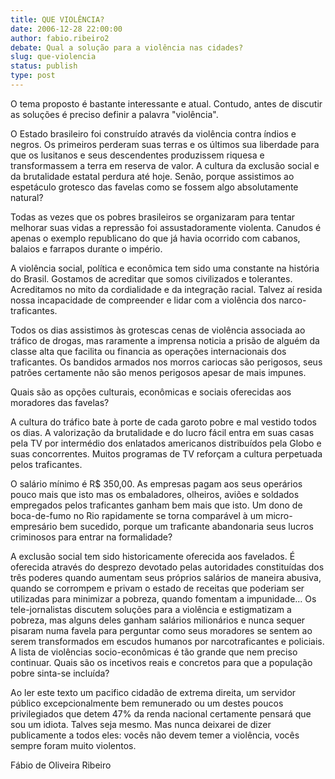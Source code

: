 ```yaml
---
title: QUE VIOLÊNCIA?
date: 2006-12-28 22:00:00
author: fabio.ribeiro2
debate: Qual a solução para a violência nas cidades?
slug: que-violencia
status: publish 
type: post
---
```


O tema proposto é bastante interessante e atual. Contudo, antes de discutir as soluções é preciso definir a palavra "violência".  

O Estado brasileiro foi construído através da violência contra índios e negros. Os primeiros perderam suas terras e os últimos sua liberdade para que os lusitanos e seus descendentes produzissem riquesa e transformassem a terra em reserva de valor. A cultura da exclusão social e da brutalidade estatal perdura até hoje. Senão, porque assistimos ao espetáculo grotesco das favelas como se fossem algo absolutamente natural?  

Todas as vezes que os pobres brasileiros se organizaram para tentar melhorar suas vidas a repressão foi assustadoramente violenta. Canudos é apenas o exemplo republicano do que já havia ocorrido com cabanos, balaios e farrapos durante o império.   

A violência social, política e econômica tem sido uma constante na história do Brasil. Gostamos de acreditar que somos civilizados e tolerantes. Acreditamos no mito da cordialidade e da integração racial. Talvez aí resida nossa incapacidade de compreender e lidar com a violência dos narco-traficantes.  

Todos os dias assistimos às grotescas cenas de violência associada ao tráfico de drogas, mas raramente a imprensa noticia a prisão de alguém da classe alta que facilita ou financia as operações internacionais dos traficantes. Os bandidos armados nos morros cariocas são perigosos, seus patrões certamente não são menos perigosos apesar de mais impunes.  

Quais são as opções culturais, econômicas e sociais oferecidas aos moradores das favelas?   

A cultura do tráfico bate à porte de cada garoto pobre e mal vestido todos os dias. A valorização da brutalidade e do lucro fácil entra em suas casas pela TV por intermédio dos enlatados americanos distribuídos pela Globo e suas concorrentes. Muitos programas de TV reforçam a cultura perpetuada pelos traficantes.   

O salário mínimo é R$ 350,00. As empresas pagam aos seus operários pouco mais que isto mas os embaladores, olheiros, aviões e soldados empregados pelos traficantes ganham bem mais que isto. Um dono de boca-de-fumo no Rio rapidamente se torna comparável à um micro-empresário bem sucedido, porque um traficante abandonaria seus lucros criminosos para entrar na formalidade?  

 A exclusão social tem sido historicamente oferecida aos favelados. É oferecida através do desprezo devotado pelas autoridades constituídas dos três poderes quando aumentam seus próprios salários de maneira abusiva, quando se corrompem e privam o estado de receitas que poderiam ser utilizadas para minimizar a pobreza, quando fomentam a impunidade... Os tele-jornalistas discutem soluções para a violência e estigmatizam a pobreza, mas alguns deles ganham salários milionários e nunca sequer pisaram numa favela para perguntar como seus moradores se sentem ao serem transformados em escudos humanos por narcotraficantes e policiais. A lista de violências socio-econômicas é tão grande que nem preciso continuar. Quais são os incetivos reais e concretos para que a população pobre sinta-se incluída?  

Ao ler este texto um pacifico cidadão de extrema direita, um servidor público excepcionalmente bem remunerado ou um destes poucos privilegiados que detem 47% da renda nacional certamente pensará que sou um idiota. Talves seja mesmo. Mas nunca deixarei de dizer publicamente a todos eles: vocês não devem temer a violência, vocês sempre foram muito violentos.  

  

Fábio de Oliveira Ribeiro
